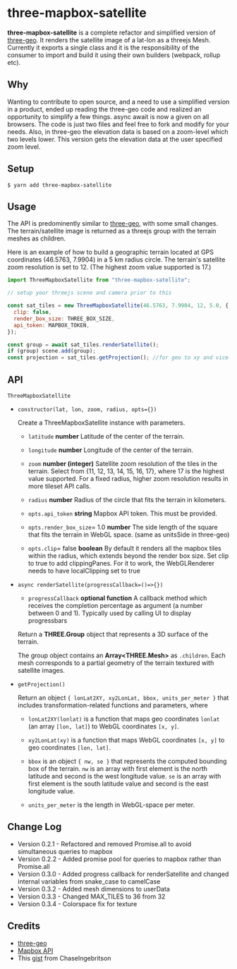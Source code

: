 # three-mapbox-satellite

**three-mapbox-satellite** is a complete refactor and simplified version of [three-geo](https://github.com/w3reality/three-geo). It renders the satellite image of a lat-lon as a threejs Mesh. Currently it exports a single class and it is the responsibility of the consumer to import and build it using their own builders (webpack, rollup etc).

## Why

Wanting to contribute to open source, and a need to use a simplified version in a product, ended up reading the three-geo code and realized an opportunity to simplify a few things. async await is now a given on all browsers. The code is just two files and feel free to fork and modify for your needs. Also, in three-geo the elevation data is based on a zoom-level which two levels lower. This version gets the elevation data at the user specified zoom level.

## Setup

```
$ yarn add three-mapbox-satellite
```

## Usage

The API is predominently similar to [three-geo](https://github.com/w3reality/three-geo), with some small changes.
The terrain/satellite image is returned as a threejs group with the terrain meshes as children.

Here is an example of how to build a geographic terrain located at GPS coordinates (46.5763, 7.9904) in a 5 km radius circle. The terrain's satellite zoom resolution is set to 12. (The highest zoom value supported is 17.)

```js
import ThreeMapboxSatellite from "three-mapbox-satellite";

// setup your threejs scene and camera prior to this

const sat_tiles = new ThreeMapboxSatellite(46.5763, 7.9904, 12, 5.0, {
  clip: false,
  render_box_size: THREE_BOX_SIZE,
  api_token: MAPBOX_TOKEN,
});

const group = await sat_tiles.renderSatellite();
if (group) scene.add(group);
const projection = sat_tiles.getProjection(); //for geo to xy and vice-versa . see below for explanation
```

## API

`ThreeMapboxSatellite`

- `constructor(lat, lon, zoom, radius, opts={})`

  Create a ThreeMapboxSatellite instance with parameters.

  - `latitude` **number** Latitude of the center of the terrain.

  - `longitude` **number** Longitude of the center of the terrain.

  - `zoom` **number (integer)** Satellite zoom resolution of the tiles in the terrain. Select from {11, 12, 13, 14, 15, 16, 17}, where 17 is the highest value supported. For a fixed radius, higher zoom resolution results in more tileset API calls.

  - `radius` **number** Radius of the circle that fits the terrain in kilometers.

  - `opts.api_token` **string** Mapbox API token. This must be provided.

  - `opts.render_box_size`= 1.0 **number** The side length of the square that fits the terrain in WebGL space. (same as unitsSide in three-geo)

  - `opts.clip`= false **boolean** By default it renders all the mapbox tiles within the radius, which extends beyond the render box size. Set clip to true to add clippingPanes. For it to work, the WebGLRenderer needs to have localClipping set to true

- `async renderSatellite(progressCallback=()=>{})`

  - `progressCallback` **optional function** A callback method which receives the completion percentage as argument (a number between 0 and 1). Typically used by calling UI to display progressbars

  Return a **THREE.Group** object that represents a 3D surface of the terrain.

  The group object contains an **Array\<THREE.Mesh\>** as `.children`. Each mesh corresponds to a partial geometry of the terrain textured with satellite images.

- `getProjection()`

  Return an object `{ lonLat2XY, xy2LonLat, bbox, units_per_meter }` that includes transformation-related functions and parameters, where

  - `lonLat2XY(lonlat)` is a function that maps geo coordinates `lonlat` (an array `[lon, lat]`) to WebGL coordinates `[x, y]`.

  - `xy2LonLat(xy)` is a function that maps WebGL coordinates `[x, y]` to geo coordinates `[lon, lat]`.

  - `bbox` is an object `{ nw, se }` that represents the computed bounding box of the terrain. `nw` is an array with first element is the north latitude and second is the west longitude value. `se` is an array with first element is the south latitude value and second is the east longitude value.

  - `units_per_meter` is the length in WebGL-space per meter.

## Change Log

- Version 0.2.1 - Refactored and removed Promise.all to avoid simultaneous queries to mapbox
- Version 0.2.2 - Added promise pool for queries to mapbox rather than Promise.all
- Version 0.3.0 - Added progress callback for renderSatellite and changed internal variables from snake_case to camelCase
- Version 0.3.2 - Added mesh dimensions to userData
- Version 0.3.3 - Changed MAX_TILES to 36 from 32
- Version 0.3.4 - Colorspace fix for texture

## Credits

- [three-geo](https://github.com/w3reality/three-geo)
- [Mapbox API](https://docs.mapbox.com/api/overview/)
- This [gist](https://gist.github.com/ChaseIngebritson/22803b340664becdc08b03683e9f935d) from ChaseIngebritson
